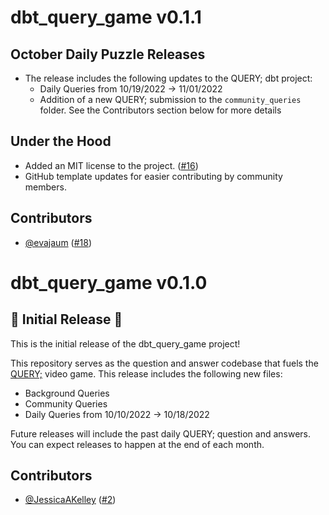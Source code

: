 # dbt_query_game v0.1.1

## October Daily Puzzle Releases
- The release includes the following updates to the QUERY; dbt project:
    - Daily Queries from 10/19/2022 -> 11/01/2022
    - Addition of a new QUERY; submission to the `community_queries` folder. See the Contributors section below for more details

## Under the Hood
- Added an MIT license to the project. ([#16](https://github.com/Cedar-Cat-Studios/dbt_query_game/pull/16))
- GitHub template updates for easier contributing by community members.

## Contributors
- [@evajaum](https://github.com/evajaum) ([#18](https://github.com/Cedar-Cat-Studios/dbt_query_game/pull/18))

# dbt_query_game v0.1.0

## 🎉 Initial Release 🎉

This is the initial release of the dbt_query_game project! 

This repository serves as the question and answer codebase that fuels the [QUERY;](https://apps.apple.com/us/app/query/id1636590940?mt=12) video game. This release includes the following new files:
    
- Background Queries
- Community Queries
- Daily Queries from 10/10/2022 -> 10/18/2022

Future releases will include the past daily QUERY; question and answers. You can expect releases to happen at the end of each month.

## Contributors

- [@JessicaAKelley](https://github.com/JessicaAKelley) ([#2](https://github.com/Cedar-Cat-Studios/dbt_query_game/pull/2))